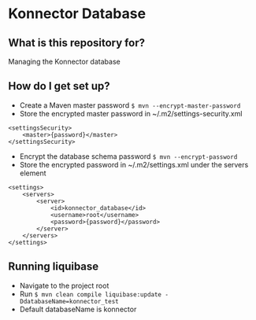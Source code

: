 # Konnector Database

## What is this repository for?

Managing the Konnector database

## How do I get set up?

* Create a Maven master password `$ mvn --encrypt-master-password`
* Store the encrypted master password in ~/.m2/settings-security.xml
```
<settingsSecurity>
    <master>{password}</master>
</settingsSecurity>
```
* Encrypt the database schema password `$ mvn --encrypt-password`
* Store the encrypted password in ~/.m2/settings.xml under the servers element
```
<settings>
    <servers>
        <server>
            <id>konnector_database</id>
            <username>root</username>
            <password>{password}</password>
        </server>
    </servers>
</settings>
```

## Running liquibase

* Navigate to the project root
* Run `$ mvn clean compile liquibase:update -DdatabaseName=konnector_test`
* Default databaseName is konnector
